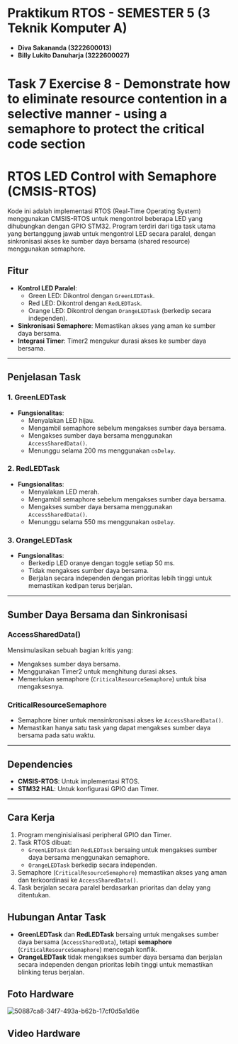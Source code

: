 # Praktikum RTOS - SEMESTER 5 (3 Teknik Komputer A)

- **Diva Sakananda (3222600013)**
- **Billy Lukito Danuharja (3222600027)**


# Task 7 Exercise 8 - Demonstrate	how	to	eliminate	resource contention	in	a	selective	manner	-	using	a	semaphore to	protect	the	critical	code	section

# RTOS LED Control with Semaphore (CMSIS-RTOS)

Kode ini adalah implementasi RTOS (Real-Time Operating System) menggunakan CMSIS-RTOS untuk mengontrol beberapa LED yang dihubungkan dengan GPIO STM32. Program terdiri dari tiga task utama yang bertanggung jawab untuk mengontrol LED secara paralel, dengan sinkronisasi akses ke sumber daya bersama (shared resource) menggunakan semaphore.

## Fitur

- **Kontrol LED Paralel**: 
  - Green LED: Dikontrol dengan `GreenLEDTask`.
  - Red LED: Dikontrol dengan `RedLEDTask`.
  - Orange LED: Dikontrol dengan `OrangeLEDTask` (berkedip secara independen).
- **Sinkronisasi Semaphore**: Memastikan akses yang aman ke sumber daya bersama.
- **Integrasi Timer**: Timer2 mengukur durasi akses ke sumber daya bersama.

---

## Penjelasan Task

### 1. GreenLEDTask
- **Fungsionalitas**:
  - Menyalakan LED hijau.
  - Mengambil semaphore sebelum mengakses sumber daya bersama.
  - Mengakses sumber daya bersama menggunakan `AccessSharedData()`.
  - Menunggu selama 200 ms menggunakan `osDelay`.

### 2. RedLEDTask
- **Fungsionalitas**:
  - Menyalakan LED merah.
  - Mengambil semaphore sebelum mengakses sumber daya bersama.
  - Mengakses sumber daya bersama menggunakan `AccessSharedData()`.
  - Menunggu selama 550 ms menggunakan `osDelay`.

### 3. OrangeLEDTask
- **Fungsionalitas**:
  - Berkedip LED oranye dengan toggle setiap 50 ms.
  - Tidak mengakses sumber daya bersama.
  - Berjalan secara independen dengan prioritas lebih tinggi untuk memastikan kedipan terus berjalan.

---

## Sumber Daya Bersama dan Sinkronisasi

### **AccessSharedData()**
Mensimulasikan sebuah bagian kritis yang:
- Mengakses sumber daya bersama.
- Menggunakan Timer2 untuk menghitung durasi akses.
- Memerlukan semaphore (`CriticalResourceSemaphore`) untuk bisa mengaksesnya.

### **CriticalResourceSemaphore**
- Semaphore biner untuk mensinkronisasi akses ke `AccessSharedData()`.
- Memastikan hanya satu task yang dapat mengakses sumber daya bersama pada satu waktu.

---


## Dependencies

- **CMSIS-RTOS**: Untuk implementasi RTOS.
- **STM32 HAL**: Untuk konfigurasi GPIO dan Timer.

---

## Cara Kerja

1. Program menginisialisasi peripheral GPIO dan Timer.
2. Task RTOS dibuat:
   - `GreenLEDTask` dan `RedLEDTask` bersaing untuk mengakses sumber daya bersama menggunakan semaphore.
   - `OrangeLEDTask` berkedip secara independen.
3. Semaphore (`CriticalResourceSemaphore`) memastikan akses yang aman dan terkoordinasi ke `AccessSharedData()`.
4. Task berjalan secara paralel berdasarkan prioritas dan delay yang ditentukan.

## Hubungan Antar Task

- **GreenLEDTask** dan **RedLEDTask** bersaing untuk mengakses sumber daya bersama (`AccessSharedData`), tetapi **semaphore** (`CriticalResourceSemaphore`) mencegah konflik.
- **OrangeLEDTask** tidak mengakses sumber daya bersama dan berjalan secara independen dengan prioritas lebih tinggi untuk memastikan blinking terus berjalan.

## Foto Hardware
![50887ca8-34f7-493a-b62b-17cf0d5a1d6e](https://github.com/user-attachments/assets/4be5e987-f7cf-4150-80d5-1ed9a872ca01)

## Video Hardware

